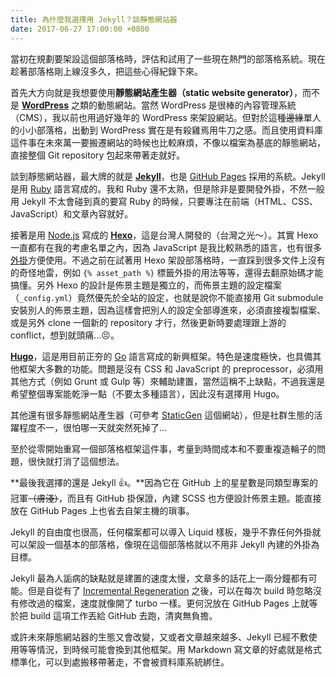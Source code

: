 ```yaml
---
title: 為什麼我選擇用 Jekyll？談靜態網站器
date: 2017-06-27 17:00:00 +0800
---
```


當初在規劃要架設這個部落格時，評估和試用了一些現在熱門的部落格系統。現在趁著部落格剛上線沒多久，把這些心得紀錄下來。

首先大方向就是我想要使用**靜態網站產生器（static website generator）**，而不是 [**WordPress**](https://wordpress.org/) 之類的動態網站。當然 WordPress 是很棒的內容管理系統（CMS），我以前也用過好幾年的 WordPress 來架設網站。但對於這種~~邊緣~~單人的小小部落格，出動到 WordPress 實在是有殺雞焉用牛刀之感。而且使用資料庫這件事在未來萬一要搬遷網站的時候也比較麻煩，不像以檔案為基底的靜態網站，直接整個 Git repository 包起來帶著走就好。

談到靜態網站器，最大牌的就是 [**Jekyll**](https://jekyllrb.com/)，也是 [GitHub Pages](https://pages.github.com/) 採用的系統。Jekyll 是用 [Ruby](https://www.ruby-lang.org/) 語言寫成的。我和 Ruby 還不太熟，但是除非是要開發外掛，不然一般用 Jekyll 不太會碰到真的要寫 Ruby 的時候，只要專注在前端（HTML、CSS、JavaScript）和文章內容就好。

接著是用 [Node.js](https://nodejs.org/) 寫成的 [**Hexo**](https://hexo.io/)，這是台灣人開發的（台灣之光～）。其實 Hexo 一直都有在我的考慮名單之內，因為 JavaScript 是我比較熟悉的語言，也有很多[外掛](https://hexo.io/plugins/)方便使用。不過之前在試著用 Hexo 架設部落格時，一直踩到很多文件上沒有的奇怪地雷，例如 `{% asset_path %}` 標籤外掛的用法等等，還得去翻原始碼才能搞懂。另外 Hexo 的設計是佈景主題是獨立的，而佈景主題的設定檔案（`_config.yml`）竟然優先於全站的設定，也就是說你不能直接用 Git submodule 安裝別人的佈景主題，因為這樣會把別人的設定全部導進來，必須直接複製檔案、或是另外 clone 一個新的 repository 才行，然後更新時要處理跟上游的 conflict，想到就頭痛…😣。

[**Hugo**](https://gohugo.io/)，這是用目前正夯的 [Go](https://golang.org/) 語言寫成的新興框架。特色是速度極快，也具備其他框架大多數的功能。問題是沒有 CSS 和 JavaScript 的 preprocessor，必須用其他方式（例如 Grunt 或 Gulp 等）來輔助建置，當然這稱不上缺點，不過我還是希望整個專案能乾淨一點（不要太多種語言），因此沒有選擇用 Hugo。

其他還有很多靜態網站產生器（可參考 [StaticGen](https://www.staticgen.com/) 這個網站），但是社群生態的活躍程度不一，很怕哪一天就突然死掉了…

至於從零開始重寫一個部落格框架這件事，考量到時間成本和不要重複造輪子的問題，很快就打消了這個想法。

**最後我選擇的還是 Jekyll 👍。**因為它在 GitHub 上的星星數是同類型專案的冠軍~~（膚淺）~~，而且有 GitHub 掛保證，內建 SCSS 也方便設計佈景主題。能直接放在 GitHub Pages 上也省去自架主機的瑣事。

Jekyll 的自由度也很高，任何檔案都可以導入 Liquid 樣板，幾乎不靠任何外掛就可以架設一個基本的部落格，像現在這個部落格就以不用非 Jekyll 內建的外掛為目標。

Jekyll 最為人詬病的缺點就是建置的速度太慢，文章多的話花上一兩分鐘都有可能。但是自從有了 [Incremental Regeneration](http://jekyllrb.com/docs/configuration/#incremental-regeneration) 之後，可以在每次 build 時忽略沒有修改過的檔案，速度就像開了 turbo 一樣。更何況放在 GitHub Pages 上就等於把 build 這項工作丟給 GitHub 去跑，清爽無負擔。

或許未來靜態網站器的生態又會改變，又或者文章越來越多、Jekyll 已經不敷使用等等情況，到時候可能會換到其他框架。用 Markdown 寫文章的好處就是格式標準化，可以到處搬移帶著走，不會被資料庫系統綁住。
